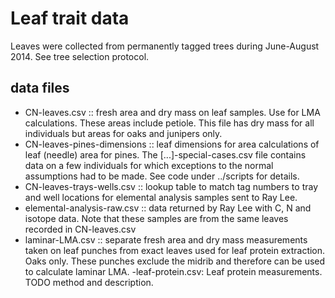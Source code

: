 Leaf trait data
===============

Leaves were collected from permanently tagged trees during June-August 2014. See tree selection protocol.

## data files ##

- CN-leaves.csv :: fresh area and dry mass on leaf samples.  Use for LMA calculations. These areas include petiole. This file has dry mass for all individuals but areas for oaks and junipers only.
- CN-leaves-pines-dimensions :: leaf dimensions for area calculations of leaf (needle) area for pines.  The [...]-special-cases.csv file contains data on a few individuals for which exceptions to the normal assumptions had to be made. See code under ../scripts for details.
- CN-leaves-trays-wells.csv :: lookup table to match tag numbers to tray and well locations for elemental analysis samples sent to Ray Lee.
- elemental-analysis-raw.csv :: data returned by Ray Lee with C, N and isotope data. Note that these samples are from the same leaves recorded in CN-leaves.csv
- laminar-LMA.csv :: separate fresh area and dry mass measurements taken on leaf punches from exact leaves used for leaf protein extraction. Oaks only. These punches exclude the midrib and therefore can be used to calculate laminar LMA.
-leaf-protein.csv: Leaf protein measurements. TODO method and description.

